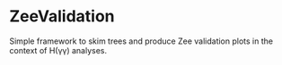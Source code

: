 # ZeeValidation
Simple framework to skim trees and produce Zee validation plots in the context of H(γγ) analyses.
